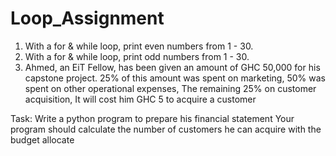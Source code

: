 # Loop_Assignment

1. With a for & while loop, print even numbers from 1 - 30.
2. With a for & while loop, print odd numbers from 1 - 30.
3. Ahmed, an EiT Fellow, has been given an amount of GHC 50,000 for his capstone project.
25% of this amount was spent on marketing, 
50% was spent on other operational expenses, 
The remaining 25% on customer acquisition, 
It will cost him GHC 5 to acquire a customer

Task: 
Write a python program to prepare his financial statement
Your program should calculate the number of customers he can acquire with the budget allocate
